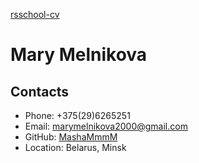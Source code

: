 [rsschool-cv](http://127.0.0.1:5500/Masha%20CV/index.html)

# Mary Melnikova
## Contacts
* Phone: +375(29)6265251
* Email: marymelnikova2000@gmail.com
* GitHub: [MashaMmmM](https://github.com/MashaMmmM)
* Location: Belarus, Minsk